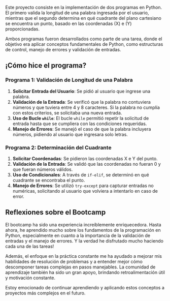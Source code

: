 Este proyecto consiste en la implementación de dos programas en Python. El primero valida la longitud de una palabra ingresada por el usuario, mientras que el segundo determina en qué cuadrante del plano cartesiano se encuentra un punto, basado en las coordenadas (X) e (Y) proporcionadas.

Ambos programas fueron desarrollados como parte de una tarea, donde el objetivo era aplicar conceptos fundamentales de Python, como estructuras de control, manejo de errores y validación de entradas.

## ¡Cómo hice el programa?

### Programa 1: Validación de Longitud de una Palabra
1. **Solicitar Entrada del Usuario**: Se pidió al usuario que ingrese una palabra.
2. **Validación de la Entrada**: Se verificó que la palabra no contuviera números y que tuviera entre 4 y 8 caracteres. Si la palabra no cumplía con estos criterios, se solicitaba una nueva entrada.
3. **Uso de Bucle `while`**: El bucle `while` permitió repetir la solicitud de entrada hasta que se cumpliera con las condiciones requeridas.
4. **Manejo de Errores**: Se manejó el caso de que la palabra incluyera números, pidiendo al usuario que ingresara solo letras.

### Programa 2: Determinación del Cuadrante
1. **Solicitar Coordenadas**: Se pidieron las coordenadas X e Y del punto.
2. **Validación de la Entrada**: Se validó que las coordenadas no fueran 0 y que fueran números válidos.
3. **Uso de Condicionales**: A través de `if-elif`, se determinó en qué cuadrante se encontraba el punto.
4. **Manejo de Errores**: Se utilizó `try-except` para capturar entradas no numéricas, solicitando al usuario que volviera a intentarlo en caso de error.

## Reflexiones sobre el Bootcamp
El bootcamp ha sido una experiencia increíblemente enriquecedora. Hasta ahora, he aprendido mucho sobre los fundamentos de la programación en Python, especialmente en cuanto a la importancia de la validación de entradas y el manejo de errores. Y la verdad he disfrutado mucho haciendo cada una de las tareas!

Además, el enfoque en la práctica constante me ha ayudado a mejorar mis habilidades de resolución de problemas y a entender mejor cómo descomponer tareas complejas en pasos manejables. La comunidad de aprendizaje también ha sido un gran apoyo, brindando retroalimentación útil y motivación constante.

Estoy emocionado de continuar aprendiendo y aplicando estos conceptos a proyectos más complejos en el futuro.
